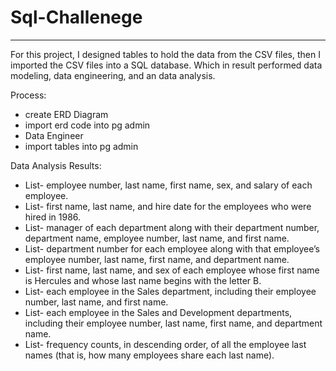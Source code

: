 # Sql-Challenege
-----------------------------
For this project, I designed tables to hold the data from the CSV files, then I imported the CSV files into a SQL database. Which in result performed data modeling, data engineering, and an data analysis.

Process:
* create ERD Diagram
* import erd code into pg admin
* Data Engineer 
* import tables into pg admin

Data Analysis Results:
* List- employee number, last name, first name, sex, and salary of each employee.
* List- first name, last name, and hire date for the employees who were hired in 1986.
* List- manager of each department along with their department number, department name, employee number, last name, and first name.
* List- department number for each employee along with that employee’s employee number, last name, first name, and department name.
* List- first name, last name, and sex of each employee whose first name is Hercules and whose last name begins with the letter B.
* List- each employee in the Sales department, including their employee number, last name, and first name.
* List- each employee in the Sales and Development departments, including their employee number, last name, first name, and department name.
* List- frequency counts, in descending order, of all the employee last names (that is, how many employees share each last name).
